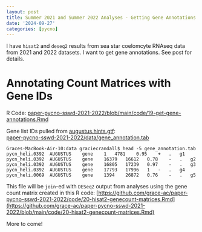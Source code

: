 ```yaml
---
layout: post
title: Summer 2021 and Summer 2022 Analyses - Getting Gene Annotations
date: '2024-09-27'
categories: [pycno]
---
```

I have `hisat2` and `deseq2` results from sea star coelomcyte RNAseq data from 2021 and 2022 datasets. I want to get gene annotations. See post for details.

# Annotating Count Matrices with Gene IDs
R Code: [paper-pycno-sswd-2021-2022/blob/main/code/19-get-gene-annotations.Rmd](https://github.com/grace-ac/paper-pycno-sswd-2021-2022/blob/main/code/19-get-gene-annotations.Rmd)  

Gene list IDs pulled from [augustus.hints.gtf](https://datadryad.org/stash/downloads/file_stream/2634380):     
[paper-pycno-sswd-2021-2022/data/gene_annotation.tab](https://github.com/grace-ac/paper-pycno-sswd-2021-2022/blob/main/data/gene_annotation.tab)

```
Graces-MacBook-Air-10:data graciecrandall$ head -5 gene_annotation.tab
pycn_heli.0392	AUGUSTUS	gene	1	4781	0.95	+	.	g1
pycn_heli.0392	AUGUSTUS	gene	16379	16612	0.78	-	.	g2
pycn_heli.0392	AUGUSTUS	gene	16805	17239	0.97	-	.	g3
pycn_heli.0392	AUGUSTUS	gene	17793	17996	1	-	.	g4
pycn_heli.0069	AUGUSTUS	gene	1394	26872	0.76	-	.	g5
```


This file will be `join`-ed with `DESeq2` output from analyses using the gene count matrix created in this R code: [https://github.com/grace-ac/paper-pycno-sswd-2021-2022/code/20-hisat2-genecount-matrices.Rmd](https://github.com/grace-ac/paper-pycno-sswd-2021-2022/blob/main/code/20-hisat2-genecount-matrices.Rmd)

More to come! 
